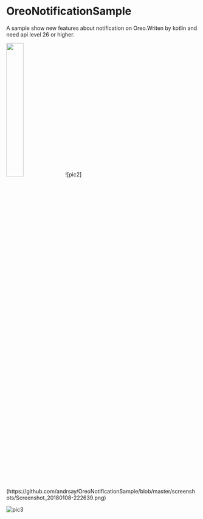 # OreoNotificationSample
A sample show new features about notification on Oreo.Writen by kotlin and need api level 26 or higher.

<img src="https://github.com/andrsay/OreoNotificationSample/blob/master/screenshots/Screenshot_20180108-222616.png" width="30%" height="30%">
![pic2](https://github.com/andrsay/OreoNotificationSample/blob/master/screenshots/Screenshot_20180108-222639.png)

![pic3](https://github.com/andrsay/OreoNotificationSample/blob/master/screenshots/Screenshot_20180108-222702.png)
